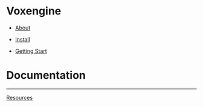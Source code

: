 # Voxengine

- [About](index.md)

- [Install]()
- [Getting Start]()

# Documentation

---

[Resources](resources.md)

